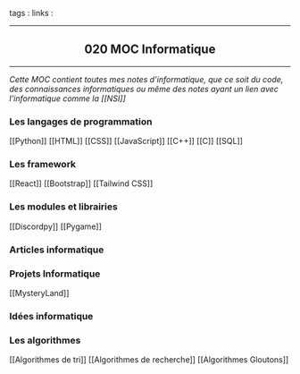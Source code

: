 tags : 
links :

****

<h2 style="text-align: center;"> 020 MOC Informatique </h2>

****


*Cette MOC contient toutes mes notes d'informatique, que ce soit du code, des connaissances informatiques ou même des notes ayant un lien avec l'informatique comme la [[NSI]]*


### Les langages de programmation

[[Python]]
[[HTML]]
[[CSS]]
[[JavaScript]]
[[C++]]
[[C]]
[[SQL]]

### Les framework

[[React]]
[[Bootstrap]]
[[Tailwind CSS]]

### Les modules et librairies

[[Discordpy]]
[[Pygame]]

### Articles informatique

### Projets Informatique

[[MysteryLand]]

### Idées informatique

### Les algorithmes

[[Algorithmes de tri]]
[[Algorithmes de recherche]]
[[Algorithmes Gloutons]]
